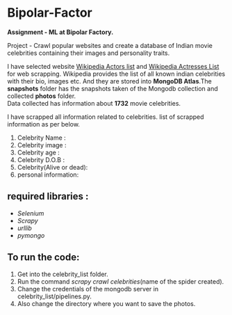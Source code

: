 # Bipolar-Factor

**Assignment - ML at Bipolar Factory.**

Project - Crawl popular websites and create a database of Indian movie celebrities containing their images and personality traits.

I have selected website [Wikipedia Actors list](http://en.wikipedia.org/wiki/List_of_Indian_film_actors) and  [Wikipedia Actresses List](https://en.wikipedia.org/wiki/List_of_Indian_film_actresses) for web scrapping. Wikipedia provides the list of all known indian celebrities with their bio, images etc. And they are stored into **MongoDB Atlas**.The **snapshots** folder has the snapshots taken of the Mongodb collection and collected **photos** folder.<br />
Data collected has information about **1732** movie celebrities.<br />

I have scrapped all information related to celebrities. list of scrapped information as per below.<br />

1. Celebrity Name :<br />
2. Celebrity image :<br />
3. Celebrity age :<br />
4. Celebrity D.O.B :<br />
5. Celebrity(Alive or dead):<br />
6. personal information:<br />

## required libraries :<br />

- *Selenium*<br />
- *Scrapy*<br />
- *urllib*<br />
- *pymongo*<br />

## To run the code:
1. Get into the celebrity_list folder.<br />
2. Run the command *scrapy crawl celebrities*(name of the spider created).<br />
3. Change the credentials of the mongodb server in celebrity_list/pipelines.py. <br />
4. Also change the directory where you want to save the photos.
